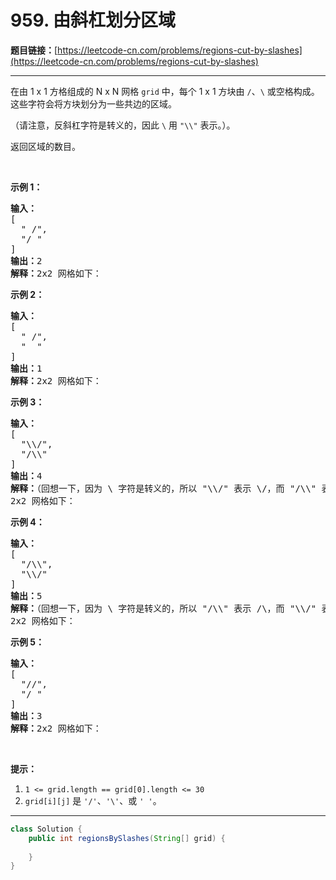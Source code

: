 # 959. 由斜杠划分区域

**题目链接：**[https://leetcode-cn.com/problems/regions-cut-by-slashes](https://leetcode-cn.com/problems/regions-cut-by-slashes)

---

<div class="content__1Y2H">
 <div class="notranslate">
  <p>在由 1 x 1 方格组成的 N x N 网格&nbsp;<code>grid</code> 中，每个 1 x 1&nbsp;方块由 <code>/</code>、<code>\</code> 或空格构成。这些字符会将方块划分为一些共边的区域。</p> 
  <p>（请注意，反斜杠字符是转义的，因此 <code>\</code> 用 <code>"\\"</code>&nbsp;表示。）。</p> 
  <p>返回区域的数目。</p> 
  <p>&nbsp;</p> 
  <ol> 
  </ol> 
  <p><strong>示例 1：</strong></p> 
  <pre class="language-text"><strong>输入：
</strong>[
&nbsp; " /",
&nbsp; "/ "
]
<strong>输出：</strong>2
<strong>解释：</strong>2x2 网格如下：
<img src="/aliyun-lc-upload/uploads/2018/12/15/1.png" alt=""></pre> 
  <p><strong>示例 2：</strong></p> 
  <pre class="language-text"><strong>输入：
</strong>[
&nbsp; " /",
&nbsp; "  "
]
<strong>输出：</strong>1
<strong>解释：</strong>2x2 网格如下：
<img src="/aliyun-lc-upload/uploads/2018/12/15/2.png" alt=""></pre> 
  <p><strong>示例 3：</strong></p> 
  <pre class="language-text"><strong>输入：
</strong>[
&nbsp; "\\/",
&nbsp; "/\\"
]
<strong>输出：</strong>4
<strong>解释：</strong>（回想一下，因为 \ 字符是转义的，所以 "\\/" 表示 \/，而 "/\\" 表示 /\。）
2x2 网格如下：
<img src="/aliyun-lc-upload/uploads/2018/12/15/3.png" alt=""></pre> 
  <p><strong>示例 4：</strong></p> 
  <pre class="language-text"><strong>输入：
</strong>[
&nbsp; "/\\",
&nbsp; "\\/"
]
<strong>输出：</strong>5
<strong>解释：</strong>（回想一下，因为 \ 字符是转义的，所以 "/\\" 表示 /\，而 "\\/" 表示 \/。）
2x2 网格如下：
<img src="/aliyun-lc-upload/uploads/2018/12/15/4.png" alt=""></pre> 
  <p><strong>示例 5：</strong></p> 
  <pre class="language-text"><strong>输入：
</strong>[
&nbsp; "//",
&nbsp; "/ "
]
<strong>输出：</strong>3
<strong>解释：</strong>2x2 网格如下：
<img src="/aliyun-lc-upload/uploads/2018/12/15/5.png" alt="">
</pre> 
  <p>&nbsp;</p> 
  <p><strong>提示：</strong></p> 
  <ol> 
   <li><code>1 &lt;= grid.length == grid[0].length &lt;= 30</code></li> 
   <li><code>grid[i][j]</code> 是&nbsp;<code>'/'</code>、<code>'\'</code>、或&nbsp;<code>' '</code>。</li> 
  </ol> 
 </div>
</div>

---

```java
class Solution {
    public int regionsBySlashes(String[] grid) {
        
    }
}
```